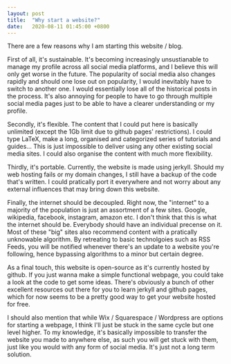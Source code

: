 ```yaml
---
layout: post
title:  "Why start a website?"
date:   2020-08-11 01:45:00 +0800
---
```


There are a few reasons why I am starting this website / blog.

First of all, it's sustainable. It's becoming increasingly unsustianable to manage my profile across all social media platforms, and I believe this will only get worse in the future. The popularity of social media also changes rapidly and should one lose out on popularity, I would inevitably have to switch to another one. I would essentially lose all of the historical posts in the process. It's also annoying for people to have to go through multiple social media pages just to be able to have a clearer understanding or my profile. 

Secondly, it's flexible. The content that I could put here is basically unlimited (except the 1Gb limit due to github pages' restrictions). I could type LaTeX, make a long, organised and categorized series of tutorials and guides... This is just impossible to deliver using any other existing social media sites. I could also organise the content with much more flexibility.

Thirdly, it's portable. Currently, the website is made using jerkyll. Should my web hosting fails or my domain changes, I still have a backup of the code that's written. I could pratically port it everywhere and not worry about any external influences that may bring down this website. 

Finally, the internet should be decoupled. Right now, the "internet" to a majority of the population is just an assortment of a few sites. Google, wikipedia, facebook, instagram, amazon etc. I don't think that this is what the internet should be. Everybody should have an individual precense on it. Most of these "big" sites also recommend content with a pratically unknowable algorithm. By retreating to basic technolgoies such as RSS Feeds, you will be notified whenever there's an update to a website you're following, hence bypassing algorithms to a minor but certain degree.

As a final touch, this website is open-source as it's currently hosted by github. If you just wanna make a simple functional webpage, you could take a look at the code to get some ideas. There's obviously a bunch of other excellent resources out there for you to learn jerkyll and github pages, which for now seems to be a pretty good way to get your website hosted for free.

I should also mention that while Wix / Squarespace / Wordpress are options for starting a webpage, I think I'll just be stuck in the same cycle but one level higher. To my knowledge, it's basically impossible to transfer the website you made to anywhere else, as such you will get stuck with them, just like you would with any form of social media. It's just not a long term solution.